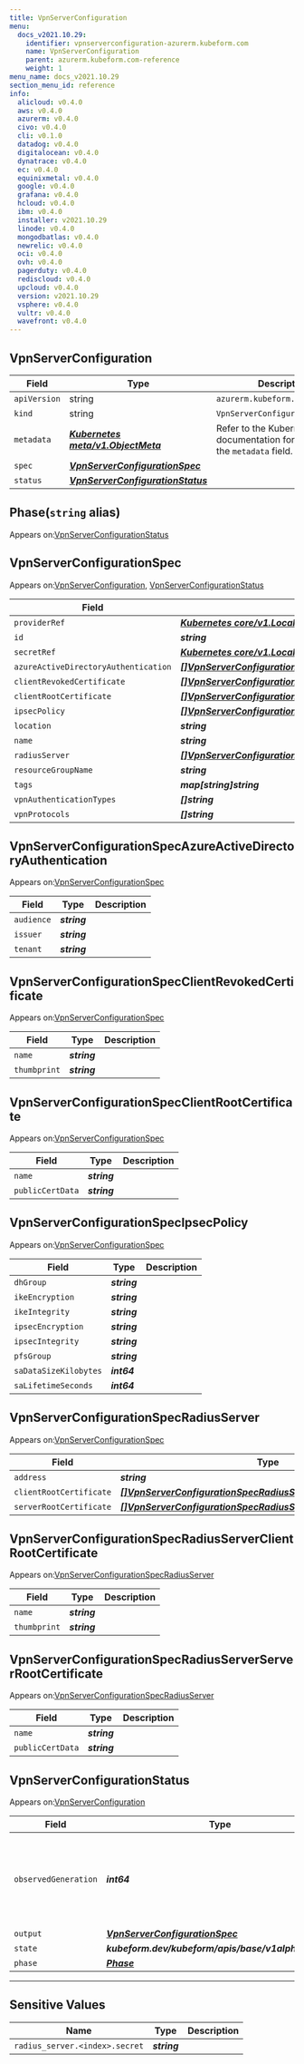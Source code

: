 ```yaml
---
title: VpnServerConfiguration
menu:
  docs_v2021.10.29:
    identifier: vpnserverconfiguration-azurerm.kubeform.com
    name: VpnServerConfiguration
    parent: azurerm.kubeform.com-reference
    weight: 1
menu_name: docs_v2021.10.29
section_menu_id: reference
info:
  alicloud: v0.4.0
  aws: v0.4.0
  azurerm: v0.4.0
  civo: v0.4.0
  cli: v0.1.0
  datadog: v0.4.0
  digitalocean: v0.4.0
  dynatrace: v0.4.0
  ec: v0.4.0
  equinixmetal: v0.4.0
  google: v0.4.0
  grafana: v0.4.0
  hcloud: v0.4.0
  ibm: v0.4.0
  installer: v2021.10.29
  linode: v0.4.0
  mongodbatlas: v0.4.0
  newrelic: v0.4.0
  oci: v0.4.0
  ovh: v0.4.0
  pagerduty: v0.4.0
  rediscloud: v0.4.0
  upcloud: v0.4.0
  version: v2021.10.29
  vsphere: v0.4.0
  vultr: v0.4.0
  wavefront: v0.4.0
---
```


## VpnServerConfiguration
| Field | Type | Description |
| ------ | ----- | ----------- |
| `apiVersion` | string | `azurerm.kubeform.com/v1alpha1` |
|    `kind` | string | `VpnServerConfiguration` |
| `metadata` | ***[Kubernetes meta/v1.ObjectMeta](https://v1-18.docs.kubernetes.io/docs/reference/generated/kubernetes-api/v1.18/#objectmeta-v1-meta)***|Refer to the Kubernetes API documentation for the fields of the `metadata` field.|
| `spec` | ***[VpnServerConfigurationSpec](#vpnserverconfigurationspec)***||
| `status` | ***[VpnServerConfigurationStatus](#vpnserverconfigurationstatus)***||
## Phase(`string` alias)

Appears on:[VpnServerConfigurationStatus](#vpnserverconfigurationstatus)

## VpnServerConfigurationSpec

Appears on:[VpnServerConfiguration](#vpnserverconfiguration), [VpnServerConfigurationStatus](#vpnserverconfigurationstatus)

| Field | Type | Description |
| ------ | ----- | ----------- |
| `providerRef` | ***[Kubernetes core/v1.LocalObjectReference](https://v1-18.docs.kubernetes.io/docs/reference/generated/kubernetes-api/v1.18/#localobjectreference-v1-core)***||
| `id` | ***string***||
| `secretRef` | ***[Kubernetes core/v1.LocalObjectReference](https://v1-18.docs.kubernetes.io/docs/reference/generated/kubernetes-api/v1.18/#localobjectreference-v1-core)***||
| `azureActiveDirectoryAuthentication` | ***[[]VpnServerConfigurationSpecAzureActiveDirectoryAuthentication](#vpnserverconfigurationspecazureactivedirectoryauthentication)***| ***(Optional)*** |
| `clientRevokedCertificate` | ***[[]VpnServerConfigurationSpecClientRevokedCertificate](#vpnserverconfigurationspecclientrevokedcertificate)***| ***(Optional)*** |
| `clientRootCertificate` | ***[[]VpnServerConfigurationSpecClientRootCertificate](#vpnserverconfigurationspecclientrootcertificate)***| ***(Optional)*** |
| `ipsecPolicy` | ***[[]VpnServerConfigurationSpecIpsecPolicy](#vpnserverconfigurationspecipsecpolicy)***| ***(Optional)*** |
| `location` | ***string***||
| `name` | ***string***||
| `radiusServer` | ***[[]VpnServerConfigurationSpecRadiusServer](#vpnserverconfigurationspecradiusserver)***| ***(Optional)*** |
| `resourceGroupName` | ***string***||
| `tags` | ***map[string]string***| ***(Optional)*** |
| `vpnAuthenticationTypes` | ***[]string***||
| `vpnProtocols` | ***[]string***| ***(Optional)*** |
## VpnServerConfigurationSpecAzureActiveDirectoryAuthentication

Appears on:[VpnServerConfigurationSpec](#vpnserverconfigurationspec)

| Field | Type | Description |
| ------ | ----- | ----------- |
| `audience` | ***string***||
| `issuer` | ***string***||
| `tenant` | ***string***||
## VpnServerConfigurationSpecClientRevokedCertificate

Appears on:[VpnServerConfigurationSpec](#vpnserverconfigurationspec)

| Field | Type | Description |
| ------ | ----- | ----------- |
| `name` | ***string***||
| `thumbprint` | ***string***||
## VpnServerConfigurationSpecClientRootCertificate

Appears on:[VpnServerConfigurationSpec](#vpnserverconfigurationspec)

| Field | Type | Description |
| ------ | ----- | ----------- |
| `name` | ***string***||
| `publicCertData` | ***string***||
## VpnServerConfigurationSpecIpsecPolicy

Appears on:[VpnServerConfigurationSpec](#vpnserverconfigurationspec)

| Field | Type | Description |
| ------ | ----- | ----------- |
| `dhGroup` | ***string***||
| `ikeEncryption` | ***string***||
| `ikeIntegrity` | ***string***||
| `ipsecEncryption` | ***string***||
| `ipsecIntegrity` | ***string***||
| `pfsGroup` | ***string***||
| `saDataSizeKilobytes` | ***int64***||
| `saLifetimeSeconds` | ***int64***||
## VpnServerConfigurationSpecRadiusServer

Appears on:[VpnServerConfigurationSpec](#vpnserverconfigurationspec)

| Field | Type | Description |
| ------ | ----- | ----------- |
| `address` | ***string***||
| `clientRootCertificate` | ***[[]VpnServerConfigurationSpecRadiusServerClientRootCertificate](#vpnserverconfigurationspecradiusserverclientrootcertificate)***| ***(Optional)*** |
| `serverRootCertificate` | ***[[]VpnServerConfigurationSpecRadiusServerServerRootCertificate](#vpnserverconfigurationspecradiusserverserverrootcertificate)***||
## VpnServerConfigurationSpecRadiusServerClientRootCertificate

Appears on:[VpnServerConfigurationSpecRadiusServer](#vpnserverconfigurationspecradiusserver)

| Field | Type | Description |
| ------ | ----- | ----------- |
| `name` | ***string***||
| `thumbprint` | ***string***||
## VpnServerConfigurationSpecRadiusServerServerRootCertificate

Appears on:[VpnServerConfigurationSpecRadiusServer](#vpnserverconfigurationspecradiusserver)

| Field | Type | Description |
| ------ | ----- | ----------- |
| `name` | ***string***||
| `publicCertData` | ***string***||
## VpnServerConfigurationStatus

Appears on:[VpnServerConfiguration](#vpnserverconfiguration)

| Field | Type | Description |
| ------ | ----- | ----------- |
| `observedGeneration` | ***int64***| ***(Optional)*** Resource generation, which is updated on mutation by the API Server.|
| `output` | ***[VpnServerConfigurationSpec](#vpnserverconfigurationspec)***| ***(Optional)*** |
| `state` | ***kubeform.dev/kubeform/apis/base/v1alpha1.State***| ***(Optional)*** |
| `phase` | ***[Phase](#phase)***| ***(Optional)*** |
---
## Sensitive Values
| Name | Type | Description |
|------|------|-------------|
| `radius_server.<index>.secret` | ***string*** ||
